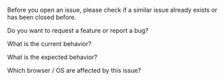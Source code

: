 Before you open an issue, please check if a similar issue already exists or has been closed before. 

Do you want to request a feature or report a bug?

What is the current behavior?

What is the expected behavior?

Which browser / OS are affected by this issue?
